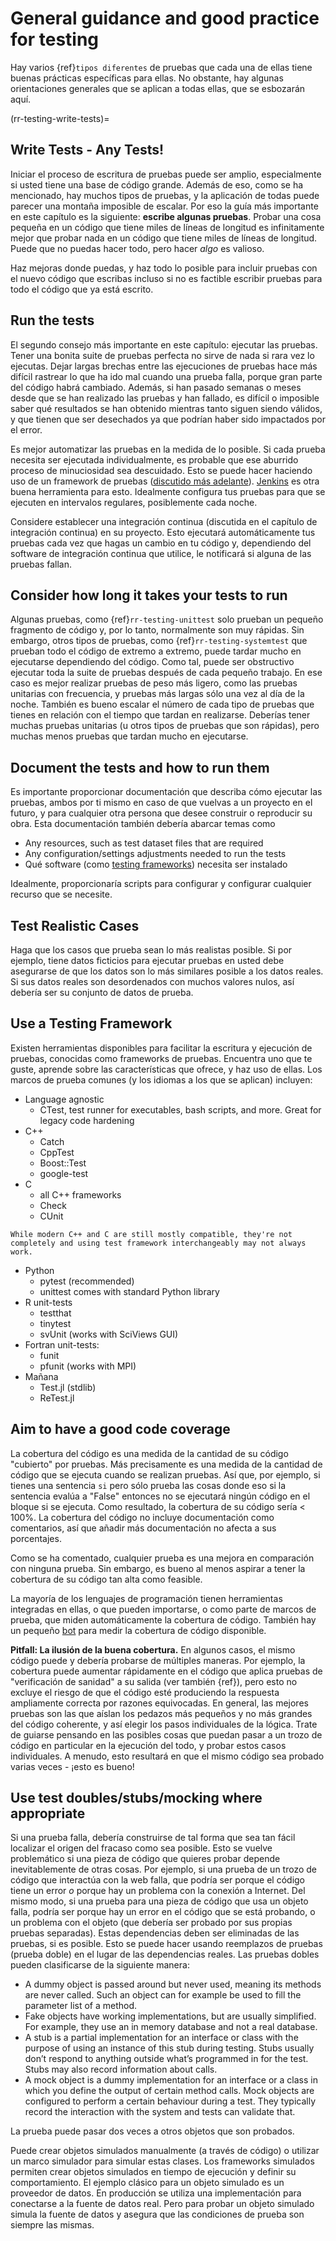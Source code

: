<a name="General_guidance_and_good_practice_for_testing"></a>

# General guidance and good practice for testing

Hay varios {ref}`tipos diferentes`<rr-testing-types-of-testing> de pruebas que cada una de ellas tiene buenas prácticas específicas para ellas. No obstante, hay algunas orientaciones generales que se aplican a todas ellas, que se esbozarán aquí.

(rr-testing-write-tests)=
## Write Tests - Any Tests!

Iniciar el proceso de escritura de pruebas puede ser amplio, especialmente si usted tiene una base de código grande. Además de eso, como se ha mencionado, hay muchos tipos de pruebas, y la aplicación de todas puede parecer una montaña imposible de escalar. Por eso la guía más importante en este capítulo es la siguiente: **escribe algunas pruebas**. Probar una cosa pequeña en un código que tiene miles de líneas de longitud es infinitamente mejor que probar nada en un código que tiene miles de líneas de longitud. Puede que no puedas hacer todo, pero hacer *algo* es valioso.

Haz mejoras donde puedas, y haz todo lo posible para incluir pruebas con el nuevo código que escribas incluso si no es factible escribir pruebas para todo el código que ya está escrito.

## Run the tests

El segundo consejo más importante en este capítulo: ejecutar las pruebas. Tener una bonita suite de pruebas perfecta no sirve de nada si rara vez lo ejecutas. Dejar largas brechas entre las ejecuciones de pruebas hace más difícil rastrear lo que ha ido mal cuando una prueba falla, porque gran parte del código habrá cambiado. Además, si han pasado semanas o meses desde que se han realizado las pruebas y han fallado, es difícil o imposible saber qué resultados se han obtenido mientras tanto siguen siendo válidos, y que tienen que ser desechados ya que podrían haber sido impactados por el error.

Es mejor automatizar las pruebas en la medida de lo posible. Si cada prueba necesita ser ejecutada individualmente, es probable que ese aburrido proceso de minuciosidad sea descuidado. Esto se puede hacer haciendo uso de un framework de pruebas ([discutido más adelante](#use-a-testing-framework)). [Jenkins](https://jenkins.io) es otra buena herramienta para esto. Idealmente configura tus pruebas para que se ejecuten en intervalos regulares, posiblemente cada noche.

Considere establecer una integración continua (discutida en el capítulo de integración continua) en su proyecto. Esto ejecutará automáticamente tus pruebas cada vez que hagas un cambio en tu código y, dependiendo del software de integración continua que utilice, le notificará si alguna de las pruebas fallan.

## Consider how long it takes your tests to run

Algunas pruebas, como {ref}`rr-testing-unittest` solo prueban un pequeño fragmento de código y, por lo tanto, normalmente son muy rápidas. Sin embargo, otros tipos de pruebas, como {ref}`rr-testing-systemtest` que prueban todo el código de extremo a extremo, puede tardar mucho en ejecutarse dependiendo del código. Como tal, puede ser obstructivo ejecutar toda la suite de pruebas después de cada pequeño trabajo. En ese caso es mejor realizar pruebas de peso más ligero, como las pruebas unitarias con frecuencia, y pruebas más largas sólo una vez al día de la noche. También es bueno escalar el número de cada tipo de pruebas que tienes en relación con el tiempo que tardan en realizarse. Deberías tener muchas pruebas unitarias (u otros tipos de pruebas que son rápidas), pero muchas menos pruebas que tardan mucho en ejecutarse.

## Document the tests and how to run them

Es importante proporcionar documentación que describa cómo ejecutar las pruebas, ambos por ti mismo en caso de que vuelvas a un proyecto en el futuro, y para cualquier otra persona que desee construir o reproducir su obra. Esta documentación también debería abarcar temas como

- Any resources, such as test dataset files that are required
- Any configuration/settings adjustments needed to run the tests
- Qué software (como [testing frameworks](#use-a-testing-framework)) necesita ser instalado

Idealmente, proporcionaría scripts para configurar y configurar cualquier recurso que se necesite.

## Test Realistic Cases

Haga que los casos que prueba sean lo más realistas posible. Si por ejemplo, tiene datos ficticios para ejecutar pruebas en usted debe asegurarse de que los datos son lo más similares posible a los datos reales. Si sus datos reales son desordenados con muchos valores nulos, así debería ser su conjunto de datos de prueba.

## Use a Testing Framework

Existen herramientas disponibles para facilitar la escritura y ejecución de pruebas, conocidas como frameworks de pruebas. Encuentra uno que te guste, aprende sobre las características que ofrece, y haz uso de ellas. Los marcos de prueba comunes (y los idiomas a los que se aplican) incluyen:

- Language agnostic
  - CTest, test runner for executables, bash scripts, and more. Great for legacy code hardening
- C++
  - Catch
  - CppTest
  - Boost::Test
  - google-test
- C
  - all C++ frameworks
  - Check
  - CUnit
```{note}
While modern C++ and C are still mostly compatible, they're not completely and using test framework interchangeably may not always work.
```
- Python
  - pytest (recommended)
  - unittest comes with standard Python library
- R unit-tests
  - testthat
  - tinytest
  - svUnit (works with SciViews GUI)
- Fortran unit-tests:
  - funit
  - pfunit (works with MPI)
- Mañana
  - Test.jl (stdlib)
  - ReTest.jl

## Aim to have a good code coverage

La cobertura del código es una medida de la cantidad de su código "cubierto" por pruebas. Más precisamente es una medida de la cantidad de código que se ejecuta cuando se realizan pruebas. Así que, por ejemplo, si tienes una sentencia `si` pero sólo prueba las cosas donde eso si la sentencia evalúa a "False" entonces no se ejecutará ningún código en el bloque si se ejecuta. Como resultado, la cobertura de su código sería < 100%. La cobertura del código no incluye documentación como comentarios, así que añadir más documentación no afecta a sus porcentajes.

Como se ha comentado, cualquier prueba es una mejora en comparación con ninguna prueba. Sin embargo, es bueno al menos aspirar a tener la cobertura de su código tan alta como feasible.

La mayoría de los lenguajes de programación tienen herramientas integradas en ellas, o que pueden importarse, o como parte de marcos de prueba, que miden automáticamente la cobertura de código. También hay un pequeño [bot](https://codecov.io/) para medir la cobertura de código disponible.

**Pitfall: La ilusión de la buena cobertura.** En algunos casos, el mismo código puede y debería probarse de múltiples maneras. Por ejemplo, la cobertura puede aumentar rápidamente en el código que aplica pruebas de "verificación de sanidad" a su salida (ver también {ref}<rr-testing-challenges-difficult-quatify>), pero esto no excluye el riesgo de que el código esté produciendo la respuesta ampliamente correcta por razones equivocadas. En general, las mejores pruebas son las que aíslan los pedazos más pequeños y no más grandes del código coherente, y así elegir los pasos individuales de la lógica. Trate de guiarse pensando en las posibles cosas que puedan pasar a un trozo de código en particular en la ejecución del todo, y probar estos casos individuales. A menudo, esto resultará en que el mismo código sea probado varias veces - ¡esto es bueno!

## Use test doubles/stubs/mocking where appropriate

Si una prueba falla, debería construirse de tal forma que sea tan fácil localizar el origen del fracaso como sea posible. Esto se vuelve problemático si una pieza de código que quieres probar depende inevitablemente de otras cosas. Por ejemplo, si una prueba de un trozo de código que interactúa con la web falla, que podría ser porque el código tiene un error *o* porque hay un problema con la conexión a Internet. Del mismo modo, si una prueba para una pieza de código que usa un objeto falla, podría ser porque hay un error en el código que se está probando, o un problema con el objeto (que debería ser probado por sus propias pruebas separadas). Estas dependencias deben ser eliminadas de las pruebas, si es posible. Esto se puede hacer usando reemplazos de pruebas (prueba doble) en el lugar de las dependencias reales. Las pruebas dobles pueden clasificarse de la siguiente manera:

- A dummy object is passed around but never used, meaning its methods are never called. Such an object can for example be used to fill the parameter list of a method.
- Fake objects have working implementations, but are usually simplified. For example, they use an in memory database and not a real database.
- A stub is a partial implementation for an interface or class with the purpose of using an instance of this stub during testing. Stubs usually don’t respond to anything outside what’s programmed in for the test. Stubs may also record information about calls.
- A mock object is a dummy implementation for an interface or a class in which you define the output of certain method calls. Mock objects are configured to perform a certain behaviour during a test. They typically record the interaction with the system and tests can validate that.

La prueba puede pasar dos veces a otros objetos que son probados.

Puede crear objetos simulados manualmente (a través de código) o utilizar un marco simulador para simular estas clases. Los frameworks simulados permiten crear objetos simulados en tiempo de ejecución y definir su comportamiento. El ejemplo clásico para un objeto simulado es un proveedor de datos. En producción se utiliza una implementación para conectarse a la fuente de datos real. Pero para probar un objeto simulado simula la fuente de datos y asegura que las condiciones de prueba son siempre las mismas.

